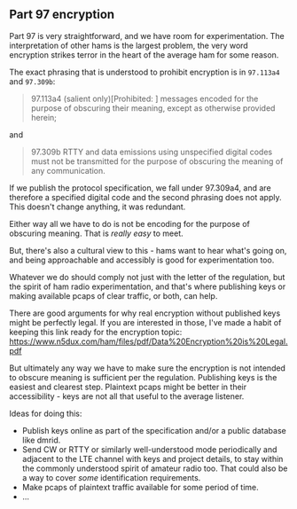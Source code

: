 ## Part 97 encryption


Part 97 is very straightforward, and we have room for
experimentation. The interpretation of other hams is the largest problem,
the very word encryption strikes terror in the heart of the average
ham for some reason. 

The exact phrasing that is understood to prohibit encryption is in
`97.113a4` and `97.309b`:

> 97.113a4 (salient only)[Prohibited: ] messages encoded for the purpose
> of obscuring their meaning, except as otherwise provided herein;

and

> 97.309b RTTY and data emissions using unspecified digital codes must
> not be transmitted for the purpose of obscuring the meaning of any
> communication.

If we publish the protocol specification, we fall under 97.309a4, and
are therefore a specified digital code and the second phrasing does not
apply. This doesn't change anything, it was redundant. 

Either
way all we have to do is not be encoding for the purpose of obscuring
meaning. That is *really easy* to meet. 

But, there's also a cultural view to this - hams want to hear what's going
on, and being approachable and accessibly is good for experimentation
too. 

Whatever we do should comply not just with the letter of the regulation,
but the spirit of ham radio experimentation, and that's where publishing
keys or making available pcaps of clear traffic, or both, can help.

There are good arguments for why real encryption without published keys
might be perfectly legal.  If you are interested in those, I've made a habit of keeping this
link ready for the encryption topic:
https://www.n5dux.com/ham/files/pdf/Data%20Encryption%20is%20Legal.pdf


But ultimately any way we have to make sure the encryption is not intended
to obscure meaning is sufficient per the regulation. Publishing keys is
the easiest and clearest step. Plaintext pcaps might be better in their
accessibility - keys are not all that useful to the average listener.



Ideas for doing this:
* Publish keys online as part of the specification and/or a public database like dmrid.
* Send CW or RTTY or similarly well-understood mode periodically and adjacent to the LTE channel with keys and project details, to stay within the commonly understood spirit of amateur radio too. That could also be a way to cover *some* identification requirements.
* Make pcaps of plaintext traffic available for some period of time.
* ...

